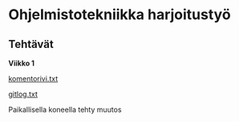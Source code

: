 # Ohjelmistotekniikka harjoitustyö
## Tehtävät
**Viikko 1**

[komentorivi.txt](https://github.com/MattiKannisto/ot-harjoitustyo/blob/master/laskarit/viikko1/komentorivi.txt)

[gitlog.txt](https://github.com/MattiKannisto/ot-harjoitustyo/blob/master/laskarit/viikko1/gitlog.txt)

Paikallisella koneella tehty muutos
